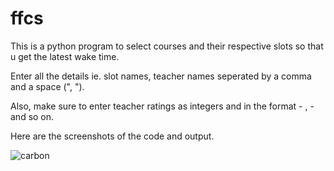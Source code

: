 # ffcs
This is a python program to select courses and their respective slots so that u get the latest wake time.

Enter all the details ie. slot names, teacher names seperated by a comma and a space (", ").

Also, make sure to enter teacher ratings as integers and in the format <teachername> - <rating>, <teachername> - <rating> and so on.

Here are the screenshots of the code and output.

  ![carbon](https://user-images.githubusercontent.com/97603393/155281420-f16cafc0-6ede-4f8d-90c0-f809d3f4d7b9.png)
